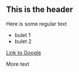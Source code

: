 ## This is the header

Here is some regular text

* bulet 1
* bulet 2

[Link to Google](http://www.google.com)

More text